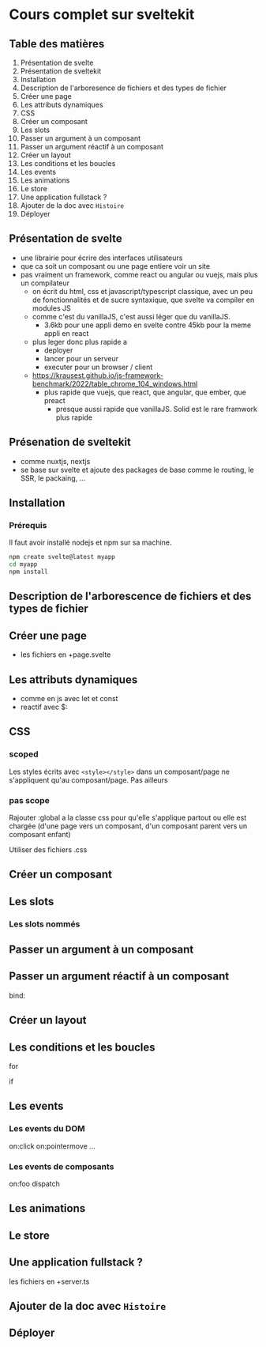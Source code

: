 # Cours complet sur sveltekit

## Table des matières

 1. Présentation de svelte
 2. Présentation de sveltekit
 3. Installation
 4. Description de l'arboresence de fichiers et des types de fichier
 5. Créer une page
 6. Les attributs dynamiques
 7. CSS
 8. Créer un composant
 9. Les slots
 10. Passer un argument à un composant
 11. Passer un argument réactif à un composant
 12. Créer un layout
 13. Les conditions et les boucles
 14. Les events
 15. Les animations
 16. Le store
 17. Une application fullstack ?
 18. Ajouter de la doc avec `Histoire`
 19. Déployer

## Présentation de svelte

 *  une librairie pour écrire des interfaces utilisateurs
   * que ca soit un composant ou une page entiere voir un site
 * pas vraiment un framework, comme react ou angular ou vuejs, mais plus un compilateur
   * on écrit du html, css et javascript/typescript classique, avec un peu de fonctionnalités et de sucre syntaxique, que svelte va compiler en modules JS
   * comme c'est du vanillaJS, c'est aussi léger que du vanillaJS.
     * 3.6kb pour une appli demo en svelte contre 45kb pour la meme appli en react
   * plus leger donc plus rapide a
     * deployer
     * lancer pour un serveur
     * executer pour un browser / client
   * https://krausest.github.io/js-framework-benchmark/2022/table_chrome_104_windows.html
     * plus rapide que vuejs, que react, que angular, que ember, que preact
       * presque aussi rapide que vanillaJS. Solid est le rare framwork plus rapide

## Présenation de sveltekit

 * comme nuxtjs, nextjs
 * se base sur svelte et ajoute des packages de base comme le routing, le SSR, le packaing, ...

## Installation

### Prérequis

Il faut avoir installé nodejs et npm sur sa machine.

```bash
npm create svelte@latest myapp
cd myapp
npm install
```

## Description de l'arborescence de fichiers et des types de fichier

## Créer une page

 * les fichiers en +page.svelte

## Les attributs dynamiques

 * comme en js avec let et const
 * reactif avec $:

## CSS

### scoped

Les styles écrits avec `<style></style>` dans un composant/page ne s'appliquent qu'au composant/page. Pas ailleurs

### pas scope

Rajouter :global a la classe css pour qu'elle s'applique partout ou elle est chargée (d'une page vers un composant, d'un composant parent vers un composant enfant)

Utiliser des fichiers .css 

## Créer un composant

## Les slots

### Les slots nommés

## Passer un argument à un composant

## Passer un argument réactif à un composant

bind:

## Créer un layout

## Les conditions et les boucles

for

if

## Les events

### Les events du DOM

on:click
on:pointermove
...


### Les events de composants

on:foo
dispatch


## Les animations

## Le store

## Une application fullstack ?

les fichiers en +server.ts

## Ajouter de la doc avec `Histoire`

## Déployer
